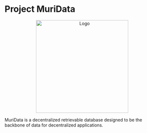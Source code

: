 # Project MuriData

<p align="center">
  <a href="https://muri.moe/" target="_blank">
    <img height="300" alt="Logo" src="https://avatars.githubusercontent.com/u/92986402?s=400&u=5122b6ff596667907f9dde3fbfb9e8c95adb0aef&v=4"/>
  </a>
</p>

MuriData is a decentralized retrievable database designed to be the backbone of data for decentralized applications. 

